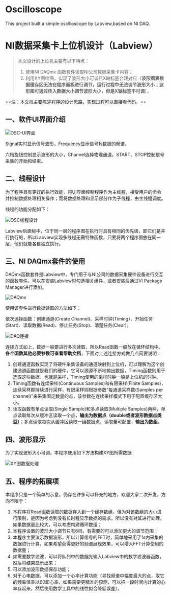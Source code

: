 # Oscilloscope
This project built a simple oscilloscope by Labview,based on NI DAQ.
# NI数据采集卡上位机设计（Labview）

>本文设计的上位机主要有以下特点：
>
>1. 使用NI DAQmx 函数套件读取NI公司数据采集卡内容；
>2. 利用XY图绘图，实现了波形大小可调且X轴标签合理对应（**波形图表数据缓存区无法在程序面板进行调节，运行过程中无法调节波形大小；波形图可通过传入数据大小调节波形大小，但是X轴标签不可调**）。

==注：本文档主要陈述程序的设计思路，实现过程可以直接看代码。==

## 一、软件UI界面介绍

![OSC-UI界面](https://images.cnblogs.com/cnblogs_com/blogs/734322/galleries/2208430/o_220825064348_OSC-UI%E7%95%8C%E9%9D%A2.png)

Signal实时显示信号波形，Frequency显示信号1s数据的频谱。

六档旋钮控制显示波形的大小，Channel选择物理通道，START、STOP控制信号采集的开始和结束。



## 二、线程设计

为了程序具有更好的执行效能，将UI界面控制程序作为主线程，接受用户的命令并控制数据处理相关操作；而将数据处理和显示部分作为子线程，由主线程调度。

线程的功能分配如下：

![OSC线程设计](https://images.cnblogs.com/cnblogs_com/blogs/734322/galleries/2208430/o_220825064411_OSC%E7%BA%BF%E7%A8%8B%E8%AE%BE%E8%AE%A1.png)

Labview后面板中，位于同一层的程序图在执行时具有相同的优先级，即它们是并行执行的，所以Labview实现多线程无需特殊函数，只要将两个程序图放在同一层，他们就能各自独立执行。



## 三、NI DAQmx套件的使用

DAQmx函数套件是Labview中，专门用于与NI公司的数据采集硬件设备进行交互的函数套件。可以在安装Labview时勾选相关组件，或者安装后通过VI Package Manager进行添加。

![DAQmx](https://images.cnblogs.com/cnblogs_com/blogs/734322/galleries/2208430/o_220825064340_DAQmx.png)

使用该套件进行数据读取的方法如下：

依次选择函数：创建通道(Create Channel)、采样时钟(Timing）、开始任务(Start)、读取数据(Read)、停止任务(Stop)、清楚任务(Clear)。

![DAQ连接](https://images.cnblogs.com/cnblogs_com/blogs/734322/galleries/2208430/o_220825064319_DAQ%E8%BF%9E%E6%8E%A5.png)

连接方式如上，数据一般要进行多次读取，所以Read函数一般放在循环结构中。**各个函数其他必要参数可查看帮助文档**，下面对上述连接方式做几点简要说明：

1. 创建通道函数实现了将硬件采集设备的通道映射到上位机，可以理解为这个创建通道函数就是我们的硬件，它可以源源不断地输出数据，Timing函数则用于选取这些数据，也就是采样，Timing使用的采样时钟一般是上位机的时钟。
2. Timing函数有连续采样(Continuous Samples)和有限采样(Finite Samples)，连续采样即持续进行采样，有限采样则根据参数“每通道采样数(Samples per channel)”来采集固定数量的点，该参数在连续采样模式下用于配置缓存区大小。
3. 读取函数有单点读取(Single Sample)和多点读取(Multiple Samples)两种，单点读取每次从缓冲区读取一个点，**输出为数据点（double或者波形数据点类型）**；多点读取每次从缓冲区读取一组数据点，读取量可配置，**输出为数组**。



## 四、波形显示

为了实现波形大小可调，本程序使用如下方法构建XY图所需数据

![XY图数据处理](https://images.cnblogs.com/cnblogs_com/blogs/734322/galleries/2208430/o_220825064426_XY%E5%9B%BE%E6%95%B0%E6%8D%AE%E5%A4%84%E7%90%86.png)

## 五、程序的拓展项

本程序只是一个简单的示意，仍存在许多可以补充的地方，欢迎大家二次开发，方向不限于：

1. 本程序将Read函数读取的数据存入到一个缓存数组，但为对该数组的大小进行限制，是因为考虑到没有长时程显示数据的需求，所以没有对其进行处理。如果数据量比较大，可以考虑构建循环数组；
2. 本程序设置的波形大小调节只有6档，有需要的可以添加更大的调节范围；
3. 本程序主要演示数据波形，所以计算信号的FFT时，简单地采用了1s内采集的数据进行计算，如果希望获得更好的频谱展现效果，可以增大FFT计算使用的数据量；
4. 如需要数字滤波，可以将队列中的数据先输入Labview中的数字滤波器函数，然后将结果显示出来；
5. 可以添加波形数据保存功能；
6. 对于心电数据，可以添加一个心率计算功能（寻找频谱中幅度最大的点，取它的频率值乘以60即心率，如果需要更精准的预测，可以把一段时间内计算的心率存起来，然后使用数学工具中的线性拟合降低误差）。
